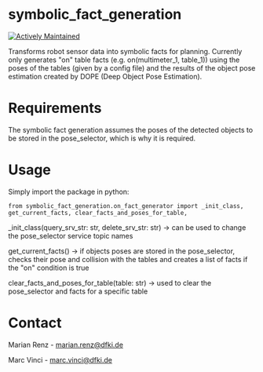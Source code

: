 # symbolic_fact_generation

[![Actively Maintained](https://img.shields.io/badge/Maintenance%20Level-Actively%20Maintained-green.svg)](https://gist.github.com/cheerfulstoic/d107229326a01ff0f333a1d3476e068d)

Transforms robot sensor data into symbolic facts for planning. Currently only generates "on" table facts (e.g. on(multimeter_1, table_1))
using the poses of the tables (given by a config file) and the results of the object pose estimation created by DOPE (Deep Object Pose Estimation).

# Requirements

The symbolic fact generation assumes the poses of the detected objects to be stored in the pose_selector, which is why it is required.

# Usage
Simply import the package in python:

    from symbolic_fact_generation.on_fact_generator import _init_class, get_current_facts, clear_facts_and_poses_for_table, 

_init_class(query_srv_str: str, delete_srv_str: str) -> can be used to change the pose_selector service topic names

get_current_facts() -> if objects poses are stored in the pose_selector, checks their pose and collision with the tables and creates a list of facts if the "on" condition is true

clear_facts_and_poses_for_table(table: str) -> used to clear the pose_selector and facts for a specific table

# Contact

Marian Renz - marian.renz@dfki.de

Marc Vinci - marc.vinci@dfki.de
